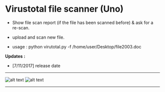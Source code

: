 # Virustotal file scanner (Uno)

* Show file scan report (if the file has been scanned before)
& ask for a re-scan.
* upload and scan new file.

* usage : python virutotal.py -f /home/user/Desktop/file2003.doc

**Updates :**
- [7/11/2017] release date
 ________________________________________________________________________
![alt text](https://i.imgur.com/CcZYhpq.png)
![alt text](https://i.imgur.com/bggQ3CW.png)
_________________________________________________________________________

